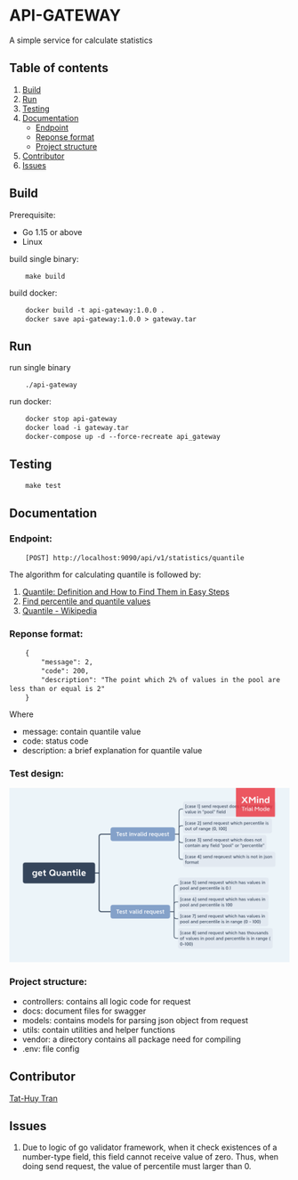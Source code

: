 # API-GATEWAY
A simple service for calculate statistics


## Table of contents
1. [Build](#build)
2. [Run](#run)
3. [Testing](#testing)
4. [Documentation](#documentation)
    * [Endpoint](#endpoint)
    * [Reponse format](#reponse-format)
    * [Project structure](#project-structure)
5. [Contributor](#contributor)
6. [Issues](#issues)

## Build
Prerequisite:  
- Go 1.15 or above
- Linux

build single binary:

        make build       
        
build docker:
    
        docker build -t api-gateway:1.0.0 .
        docker save api-gateway:1.0.0 > gateway.tar

## Run
run single binary

        ./api-gateway
        
run docker:

        docker stop api-gateway
        docker load -i gateway.tar
        docker-compose up -d --force-recreate api_gateway

## Testing

        make test

## Documentation  
### Endpoint:
  
        [POST] http://localhost:9090/api/v1/statistics/quantile
        
The algorithm for calculating quantile is followed by: 
1. [Quantile: Definition and How to Find Them in Easy Steps](https://www.statisticshowto.com/quantile-definition-find-easy-steps/+)
2. [Find percentile and quantile values](https://docs.influxdata.com/influxdb/cloud/query-data/flux/percentile-quantile/)
3. [Quantile - Wikipedia](https://en.wikipedia.org/wiki/Quantile)
        
### Reponse format:  

        {
            "message": 2,
            "code": 200,
            "description": "The point which 2% of values in the pool are less than or equal is 2"
        } 
Where
- message: contain quantile value
- code: status code
- description: a brief explanation for quantile value  

### Test design:  
![alt text](./docs/getQuantile.png)
  
### Project structure:
- controllers: contains all logic code for request   
- docs: document files for swagger  
- models: contains models for parsing json object from request  
- utils: contain utilities and helper functions
- vendor: a directory contains all package need for compiling
- .env: file config 

## Contributor
[Tat-Huy Tran](https://www.linkedin.com/in/trantathuy/)

## Issues
1. Due to logic of go validator framework, when it check existences of a number-type field, this field cannot receive
value of zero. Thus, when doing send request, the value of percentile must larger than 0.  